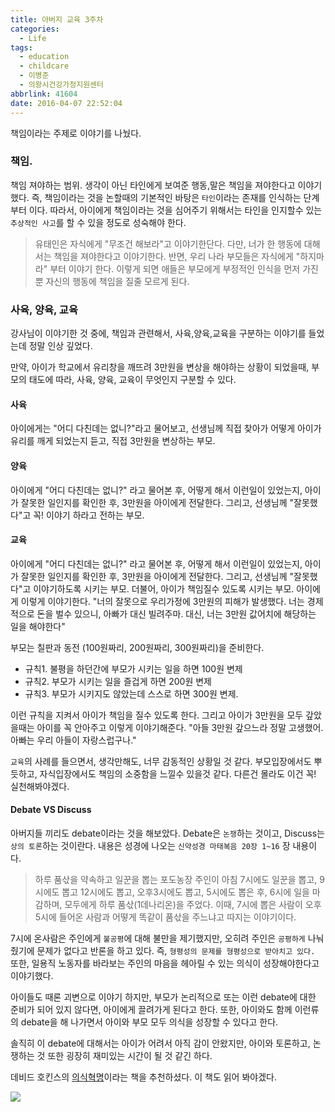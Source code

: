 ```yaml
---
title: 아버지 교육 3주차
categories:
  - Life
tags:
  - education
  - childcare
  - 이병준
  - 의왕시건강가정지원센터
abbrlink: 41604
date: 2016-04-07 22:52:04
---
```


책임이라는 주제로 이야기를 나눴다.

### 책임.
책임 져야하는 범위. 생각이 아닌 타인에게 보여준 행동,말은 책임을 져야한다고 이야기했다. 즉, 책임이라는 것을 논할때의 기본적인 바탕은 `타인`이라는 존재를 인식하는 단계부터 이다.
따라서, 아이에게 책임이라는 것을 심어주기 위해서는 타인을 인지할수 있는 `추상적인 사고`를 할 수 있을 정도로 성숙해야 한다.

> 유태인은 자식에게 "무조건 해보라"고 이야기한단다. 다만, 너가 한 행동에 대해서는 책임을 져야한다고 이야기한다.
> 반면, 우리 나라 부모들은 자식에게 "하지마라" 부터 이야기 한다. 이렇게 되면 애들은 부모에게 부정적인 인식을 먼저 가진 뿐 자신의 행동에 책임을 질줄 모르게 된다.

### 사육, 양육, 교육
강사님이 이야기한 것 중에, 책임과 관련해서, 사육,양육,교육을 구분하는 이야기를 들었는데 정말 인상 깊었다.

만약, 아이가 학교에서 유리창을 깨뜨려 3만원을 변상을 해야하는 상황이 되었을때, 부모의 태도에 따라, 사육, 양육, 교육이 무엇인지 구분할 수 있다.

#### 사육
아이에게는 "어디 다친데는 없니?"라고 물어보고, 선생님께 직접 찾아가 어떻게 아이가 유리를 깨게 되었는지 듣고, 직접 3만원을 변상하는 부모.

#### 양육
아이에게 "어디 다친데는 없니?" 라고 물어본 후, 어떻게 해서 이런일이 있었는지, 아이가 잘못한 일인지를 확인한 후, 3만원을 아이에게 전달한다. 그리고, 선생님께 "잘못했다"고 꼭! 이야기 하라고 전하는 부모.

#### 교육
아이에게 "어디 다친데는 없니?" 라고 물어본 후, 어떻게 해서 이런일이 있었는지, 아이가 잘못한 일인지를 확인한 후, 3만원을  아이에게 전달한다. 그리고, 선생님께 "잘못했다"고 이야기하도록 시키는 부모.
더불어, 아이가 책임질수 있도록 시키는 부모.
아이에게 이렇게 이야기한다. "너의 잘못으로 우리가정에 3만원의 피해가 발생했다. 너는 경제적으로 돈을 벌수 있으니, 아빠가 대신 빌려주마. 대신, 너는 3만원 값어치에 해당하는 일을 해야한다"

부모는 칠판과 동전 (100원짜리, 200원짜리, 300원짜리)을 준비한다.
 - 규칙1. 불평을 하던간에 부모가 시키는 일을 하면 100원 변제
 - 규칙2. 부모가 시키는 일을 즐겁게 하면 200원 변제
 - 규칙3. 부모가 시키지도 않았는데 스스로 하면 300원 변제.

이런 규칙을 지켜서 아이가 책임을 질수 있도록 한다.
그리고 아이가 3만원을 모두 갚았을때는 아이를 꼭 안아주고 이렇게 이야기해준다. "아들 3만원 갚으느라 정말 고생했어. 아빠는 우리 아들이 자랑스럽구나."

`교육`의 사례를 들으면서, 생각만해도, 너무 감동적인 상황일 것 같다. 부모입장에서도 뿌듯하고, 자식입장에서도 책임의 소중함을 느낄수 있을것 같다. 다른건 몰라도 이건 꼭! 실천해봐야겠다.

#### Debate VS Discuss
아버지들 끼리도 debate이라는 것을 해보았다.
Debate은 `논쟁`하는 것이고, Discuss는 `상의 토론`하는 것이란다.
내용은 성경에 나오는 `신약성경 마태복음 20장 1~16` 장 내용이다.

> 하루 품삯을 약속하고 일꾼을 뽑는 포도농장 주인이 아침 7시에도 일꾼을 뽑고, 9시에도 뽑고 12시에도 뽑고, 오후3시에도 뽑고, 5시에도 뽑은 후, 6시에 일을 마감하며, 모두에게 하루 품삯(1데나리온)을 주었다. 이때, 7시에 뽑은 사람이 오후 5시에 들어온 사람과 어떻게 똑같이 품삯을 주느냐고 따지는 이야기이다.

7시에 온사람은 주인에게 `불공평`에 대해 불만을 제기했지만, 오히려 주인은 `공평하게` 나눠 줬기에 문제가 없다고 반론을 하고 있다. 즉, `형평성의 문제를 형평성으로 받아치고 있다.`
또한, 일용직 노동자를 바라보는 주인의 마음을 헤아릴 수 있는 의식이 성장해야한다고 이야기했다.

아이들도 때론 괴변으로 이야기 하지만, 부모가 논리적으로 또는 이런 debate에 대한 준비가 되어 있지 않다면, 아이에게 끌려가게 된다고 한다. 또한, 아이와도 함께 이런류의 debate을 해 나가면서 아이와 부모 모두 의식을 성장할 수 있다고 한다.

솔직히 이 debate에 대해서는 아이가 어려서 아직 감이 안왔지만, 아이와 토론하고, 논쟁하는 것 또한 굉장히 재미있는 시간이 될 것 같긴 하다.

데비드 호킨스의 [의식혁명](http://www.yes24.com/24/goods/5661671?scode=032&OzSrank=1)이라는 책을 추천하셨다. 이 책도 읽어 봐야겠다.

![](father3.jpg)